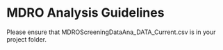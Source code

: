 # MDRO Analysis Guidelines

Please ensure that MDROScreeningDataAna_DATA_Current.csv is in your project folder. 

